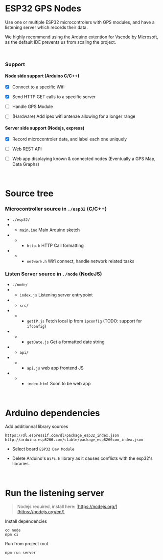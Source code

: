 # ESP32 GPS Nodes

Use one or multiple ESP32 microcontrolers with GPS modules, and have a listening server which records their data.

We highly recommend using the Arduino extention for Vscode by Microsoft, as the default IDE prevents us from scaling the project.

<br/>

### Support

#### Node side support (Arduino C/C++)

- [x] Connect to a specific Wifi

- [x] Send HTTP GET calls to a specific server

- [ ] Handle GPS Module

- [ ] (Hardware) Add ipex wifi antenae allowing for a longer range


#### Server side support (Nodejs, express)

- [x] Record microcontroler data, and label each one uniquely

- [ ] Web REST API 

- [ ] Web app displaying known & connected nodes (Eventually a GPS Map, Data Graphs) 


<br/>

# Source tree

### Microcontroller source in `./esp32` (C/C++)

* `./esp32/`
* * `main.ino` Main Arduino sketch
* * * `http.h` HTTP Call formatting
* * * `network.h` Wifi connect, handle network related tasks


### Listen Server source in `./node` (NodeJS)

* `./node/`
* * `index.js` Listening server entrypoint
* * `src/`
* * * `getIP.js` Fetch local ip from `ipconfig` (TODO: support for `ifconfig`)
* * * `getDate.js` Get a formatted date string
* * `api/`
* * * `api.js` web app frontend JS
* * * `index.html` Soon to be web app

<br/>

# Arduino dependencies

Add additionnal library sources

```
https://dl.espressif.com/dl/package_esp32_index.json
http://arduino.esp8266.com/stable/package_esp8266com_index.json
```

* Select board `ESP32 Dev Module`

* Delete Arduino's `WiFi.h` library as it causes conflicts with the esp32's libraries.

<br/>


# Run the listening server

> Nodejs required, install here: [https://nodejs.org/](https://nodejs.org/en/)

Install dependencies

```
cd node
npm ci
```

Run from project root

```
npm run server
```

